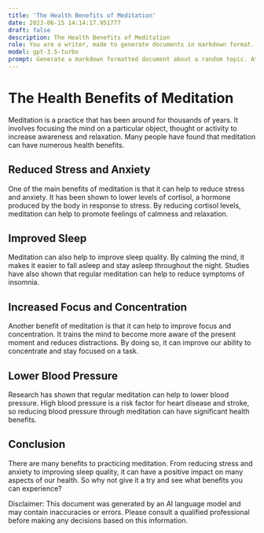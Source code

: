 ```yaml
---
title: 'The Health Benefits of Meditation'
date: 2023-06-15 14:14:17.951777
draft: false
description: The Health Benefits of Meditation
role: You are a writer, made to generate documents in markdown format. It is very important that all of the documents you generate are in valid markdown format.
model: gpt-3.5-turbo
prompt: Generate a markdown formatted document about a random topic. At the bottom, include a disclaimer explaining that the document was generated by you. The first line of the document should be the title. Make sure that the entire document is in proper markdown format, using a mix of various tags to make the document visually appealing.
---
```


# The Health Benefits of Meditation

Meditation is a practice that has been around for thousands of years. It involves focusing the mind on a particular object, thought or activity to increase awareness and relaxation. Many people have found that meditation can have numerous health benefits.

## Reduced Stress and Anxiety

One of the main benefits of meditation is that it can help to reduce stress and anxiety. It has been shown to lower levels of cortisol, a hormone produced by the body in response to stress. By reducing cortisol levels, meditation can help to promote feelings of calmness and relaxation.

## Improved Sleep

Meditation can also help to improve sleep quality. By calming the mind, it makes it easier to fall asleep and stay asleep throughout the night. Studies have also shown that regular meditation can help to reduce symptoms of insomnia.

## Increased Focus and Concentration

Another benefit of meditation is that it can help to improve focus and concentration. It trains the mind to become more aware of the present moment and reduces distractions. By doing so, it can improve our ability to concentrate and stay focused on a task.

## Lower Blood Pressure

Research has shown that regular meditation can help to lower blood pressure. High blood pressure is a risk factor for heart disease and stroke, so reducing blood pressure through meditation can have significant health benefits.

## Conclusion

There are many benefits to practicing meditation. From reducing stress and anxiety to improving sleep quality, it can have a positive impact on many aspects of our health. So why not give it a try and see what benefits you can experience?

Disclaimer: This document was generated by an AI language model and may contain inaccuracies or errors. Please consult a qualified professional before making any decisions based on this information.